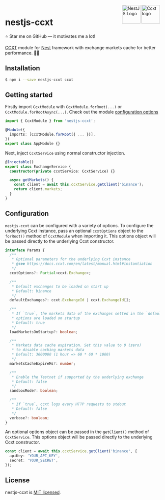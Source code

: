 <a href="https://github.com/ccxt/ccxt">
    <img src="https://avatars.githubusercontent.com/u/31901609" alt="Ccxt logo" title="Ccxt" align="right" height="60" />
</a>
<a href="https://github.com/nestjs/nest">
    <img src="https://avatars.githubusercontent.com/u/28507035" alt="NestJS Logo" title="NestJS" align="right" height="60" />
</a>

# nestjs-ccxt

:star: Star me on GitHub — it motivates me a lot!

[CCXT](https://github.com/ccxt/ccxt) module for [Nest](https://github.com/nestjs/nest) framework with exchange markets cache for better performance. :rocket::rocket:

## Installation

```bash
$ npm i --save nestjs-ccxt ccxt
```

## Getting started

Firstly import `CcxtModule` with `CcxtModule.forRoot(...)` or `CcxtModule.forRootAsync(...)`. Check out the module [configuration options](#configuration)

```ts
import { CcxtModule } from 'nestjs-ccxt';

@Module({
  imports: [CcxtModule.forRoot({ ... })],
})
export class AppModule {}
```

Next, inject `CcxtService` using normal constructor injection.

```ts
@Injectable()
export class ExchangeService {
  constructor(private ccxtService: CcxtService) {}

  async getMarkets() {
    const client = await this.ccxtService.getClient('binance');
    return client.markets;
  }
}
```

## Configuration

`nestjs-ccxt` can be configured with a variety of options. To configure the underlying Ccxt instance, pass an optional `ccxtOptions` object to the `forRoot()` method of `CcxtModule` when importing it. This options object will be passed directly to the underlying Ccxt constructor.

```ts
interface Params {
  /**
   * Optional parameters for the underlying Ccxt instance
   * @see https://docs.ccxt.com/en/latest/manual.html#instantiation
   */
  ccxtOptions?: Partial<ccxt.Exchange>;

  /**
   * Default exchanges to be loaded on start up
   * Default: binance
   */
  defaultExchanges?: ccxt.ExchangeId | ccxt.ExchangeId[];

  /**
   * If `true`, the markets data of the exchanges setted in the `defaultExchange`
   * options are loaded on startup
   * Default: true
   */
  loadMarketsOnStartup?: boolean;

  /**
   * Markets data cache expiration. Set this value to 0 (zero)
   * to disable caching markets data
   * Default: 3600000 (1 hour => 60 * 60 * 1000)
   */
  marketsCacheExpireMs?: number;

  /**
   * Enable the Testnet if supported by the underlying exchange
   * Default: false
   */
  sandboxMode?: boolean;

  /**
   * If `true`, ccxt logs every HTTP requests to stdout
   * Default: false
   */
  verbose?: boolean;
}
```

An optional options object can be passed in the `getClient()` method of `CcxtService`. This options object will be passed directly to the underlying Ccxt constructor.

```ts
const client = await this.ccxtService.getClient('binance', {
  apiKey: 'YOUR_API_KEY',
  secret: 'YOUR_SECRET',
});
```

## License

nestjs-ccxt is [MIT licensed](LICENSE).
